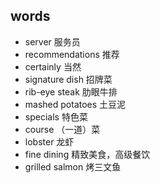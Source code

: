 ## words
* server 服务员
* recommendations 推荐
* certainly 当然
* signature dish 招牌菜
* rib-eye steak 肋眼牛排
* mashed potatoes 土豆泥
* specials 特色菜
* course （一道）菜
* lobster 龙虾
* fine dining 精致美食，高级餐饮
* grilled salmon 烤三文鱼

